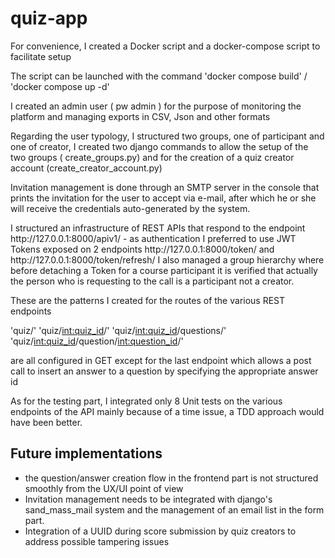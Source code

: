 <h1>quiz-app</h1>
  <p>For convenience, I created a Docker script and a docker-compose script to facilitate setup<p>
  <p>The script can be launched with the command 'docker compose build' / 'docker compose up -d'</p>
  <p>I created an admin user ( pw admin ) for the purpose of monitoring the platform and managing exports in CSV, Json and other formats</p>
  <p>Regarding the user typology, I structured two groups, one of participant and one of creator, I created two django commands to allow the setup of the two groups ( create_groups.py) and for the creation of a quiz creator account (create_creator_account.py)</p>
  <p>Invitation management is done through an SMTP server in the console that prints the invitation for the user to accept via e-mail, after which he or she will receive the credentials auto-generated by the system.<p>
  <p>I structured an infrastructure of REST APIs that respond to the endpoint http://127.0.0.1:8000/apiv1/ - as authentication I preferred to use JWT Tokens exposed on 2 endpoints http://127.0.0.1:8000/token/ and http://127.0.0.1:8000/token/refresh/
I also managed a group hierarchy where before detaching a Token for a course participant it is verified that actually the person who is requesting to the call is a participant not a creator.</p>
<p>These are the patterns I created for the routes of the various REST endpoints

'quiz/'
'quiz/<int:quiz_id>/'
'quiz/<int:quiz_id>/questions/'
'quiz/<int:quiz_id>/question/<int:question_id>/'

are all configured in GET except for the last endpoint which allows a post call to insert an answer to a question by specifying the appropriate answer id </p>

<p>As for the testing part, I integrated only 8 Unit tests on the various endpoints of the API mainly because of a time issue, a TDD approach would have been better.</p>
 
  <h2>Future implementations</h2>
  <ul>
    <li>the question/answer creation flow in the frontend part is not structured smoothly from the UX/UI point of view</li>
    <li>Invitation management needs to be integrated with django's sand_mass_mail system and the management of an email list in the form part.</li>
    <li>Integration of a UUID during score submission by quiz creators to address possible tampering issues </li>
  </ul>
